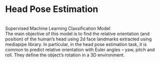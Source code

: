 # Head Pose Estimation
<br>Supervised Machine Learning Classification Model</br>
The main objective of this model is to find the relative orientation (and position) of the human’s head using 2d face landmarks extracted using mediapipe library. In particular, in the head pose estimation task, it is common to predict relative orientation with Euler angles – yaw, pitch and roll. They define the object’s rotation in a 3D environment.

